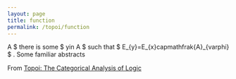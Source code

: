 ```yaml
---
layout: page
title: function
permalink: /topoi/function
---
```

A $ there is some $ yin A $ such that $ E_{y}=E_{x}capmathfrak{A}_{varphi} $ . Some familiar abstracts


From [Topoi: The Categorical Analysis of Logic](https://mathgloss.github.io/MathGloss/topoi.html)